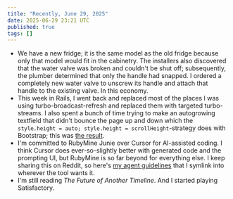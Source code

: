 ```yaml
---
title: "Recently, June 29, 2025"
date: 2025-06-29 23:21 UTC
published: true
tags: []
---
```


- We have a new fridge; it is the same model as the old fridge because only that model would fit in the cabinetry. The installers also discovered that the water valve was broken and couldn't be shut off; subsequently, the plumber determined that only the handle had snapped. I ordered a completely new water valve to unscrew its handle and attach that handle to the existing valve. In this economy.
- This week in Rails, I went back and replaced most of the places I was using turbo-broadcast-refresh and replaced them with targeted turbo-streams. I also spent a bunch of time trying to make an autogrowing textfield that didn't bounce the page up and down which the `style.height = auto; style.height = scrollHeight`-strategy does with Bootstrap; this was [the result](https://gist.github.com/bensheldon/c68fbc7e7962bde5860ab4b5700585bb).
- I'm committed to RubyMine Junie over Cursor for AI-assisted coding. I think Cursor does ever-so-slightly better with generated code and the prompting UI, but RubyMine is so far beyond for everything else. I keep sharing this on Reddit, so here's [my agent guidelines](https://gist.github.com/bensheldon/b4fd84f9880b05ae57521beb1297e3a2) that I symlink into wherever the tool wants it.
- I'm still reading _The Future of Another Timeline_. And I started playing Satisfactory. 
